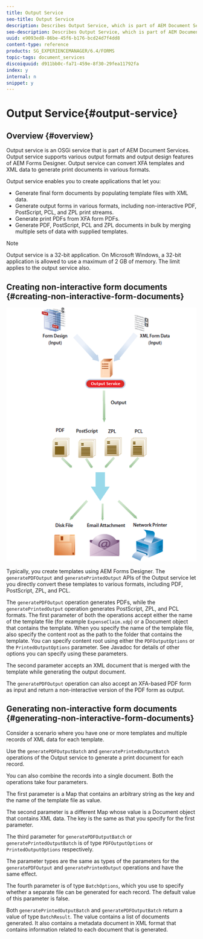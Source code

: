 ```yaml
---
title: Output Service
seo-title: Output Service
description: Describes Output Service, which is part of AEM Document Services
seo-description: Describes Output Service, which is part of AEM Document Services
uuid: e9093ed8-86be-45f6-b176-bcd24d7f4dd8
content-type: reference
products: SG_EXPERIENCEMANAGER/6.4/FORMS
topic-tags: document_services
discoiquuid: d911bb0c-fa71-459e-8f30-29fea11792fa
index: y
internal: n
snippet: y
---
```


# Output Service{#output-service}

## Overview {#overview}

Output service is an OSGi service that is part of AEM Document Services. Output service supports various output formats and output design features of AEM Forms Designer. Output service can convert XFA templates and XML data to generate print documents in various formats.

Output service enables you to create applications that let you:

* Generate final form documents by populating template files with XML data.
* Generate output forms in various formats, including non-interactive PDF, PostScript, PCL, and ZPL print streams.
* Generate print PDFs from XFA form PDFs.
* Generate PDF, PostScript, PCL and ZPL documents in bulk by merging multiple sets of data with supplied templates.

>[!NOTE]
>
>Output service is a 32-bit application. On Microsoft Windows, a 32-bit application is allowed to use a maximum of 2 GB of memory. The limit applies to the output service also.

## Creating non-interactive form documents {#creating-non-interactive-form-documents}

![](assets/usingoutput_modified.png)

Typically, you create templates using AEM Forms Designer. The `generatePDFOutput` and `generatePrintedOutput` APIs of the Output service let you directly convert these templates to various formats, including PDF, PostScript, ZPL, and PCL.

The `generatePDFOutput` operation generates PDFs, while the `generatePrintedOutput` operation generates PostScript, ZPL, and PCL formats. The first parameter of both the operations accept either the name of the template file (for example `ExpenseClaim.xdp`) or a Document object that contains the template. When you specify the name of the template file, also specify the content root as the path to the folder that contains the template. You can specify content root using either the `PDFOutputOptions` or the `PrintedOutputOptions` parameter. See Javadoc for details of other options you can specify using these parameters.

The second parameter accepts an XML document that is merged with the template while generating the output document.

The `generatePDFOutput` operation can also accept an XFA-based PDF form as input and return a non-interactive version of the PDF form as output.

## Generating non-interactive form documents {#generating-non-interactive-form-documents}

Consider a scenario where you have one or more templates and multiple records of XML data for each template.

Use the `generatePDFOutputBatch` and `generatePrintedOutputBatch` operations of the Output service to generate a print document for each record.

You can also combine the records into a single document. Both the operations take four parameters.

The first parameter is a Map that contains an arbitrary string as the key and the name of the template file as value.

The second parameter is a different Map whose value is a Document object that contains XML data. The key is the same as that you specify for the first parameter.

The third parameter for `generatePDFOutputBatch` or `generatePrintedOutputBatch` is of type `PDFOutputOptions` or `PrintedOutputOptions` respectively.

The parameter types are the same as types of the parameters for the `generatePDFOutput` and `generatePrintedOutput` operations and have the same effect.

The fourth parameter is of type `BatchOptions`, which you use to specify whether a separate file can be generated for each record. The default value of this parameter is false.

Both `generatePrintedOutputBatch` and `generatePDFOutputBatch` return a value of type `BatchResult`. The value contains a list of documents generated. It also contains a metadata document in XML format that contains information related to each document that is generated.
